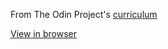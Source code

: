 From The Odin Project's [curriculum](http://www.theodinproject.com/web-development-101/html-css)

[View in browser](https://gk7huki.github.io/google-homepage/)
